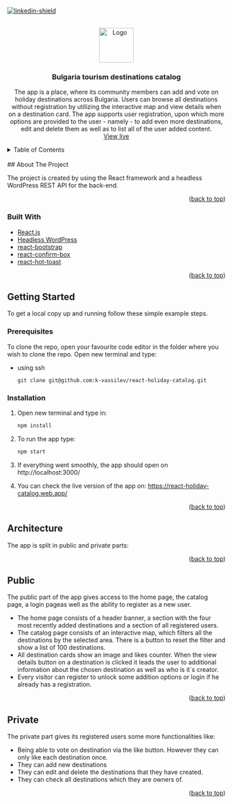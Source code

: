 <div id="top"></div>

<a href="https://www.linkedin.com/in/kristian-vassilev-86076227/">![linkedin-shield]</a>



<!-- PROJECT LOGO -->
<br />
<div align="center">
  <a href="https://github.com/k-vassilev/react-holiday-catalog">
    <img src="public/favicon.ico" alt="Logo" width="80" height="80">
  </a>

<h3 align="center">Bulgaria tourism destinations catalog</h3>

  <p align="center">
    The app is a place, where its community members can add and vote on holiday destinations across Bulgaria.
	Users can browse all destinations without registration by utilizing the interactive map and view details when on a destination card.
	The app supports user registration, upon which more options are provided to the user - namely - to add even more destinations, edit and delete them as well as to list all of the user added content.
    <br />
    <a href="https://react-holiday-catalog.web.app/">View live</a>
  </p>
</div>



<!-- TABLE OF CONTENTS -->
<details>
  <summary>Table of Contents</summary>
  <ol>
    <li>
      <a href="#about-the-project">About The Project</a>
      <ul>
        <li><a href="#built-with">Built With</a></li>
      </ul>
    </li>
    <li>
      <a href="#getting-started">Getting Started</a>
      <ul>
        <li><a href="#prerequisites">Prerequisites</a></li>
        <li><a href="#installation">Installation</a></li>
      </ul>
    </li>
	 <li>
      <a href="#architecture">Architecture</a>
      <ul>
        <li><a href="#public">Public</a></li>
        <li><a href="#private">Private</a></li>
      </ul>
    </li>
  </ol>
</details>


<br />
<!-- ABOUT THE PROJECT -->
## About The Project

The project is created by using the React framework and a headless WordPress REST API for the back-end.
<p align="right">(<a href="#top">back to top</a>)</p>



### Built With

* [React.js](https://reactjs.org/)
* [Headless WordPress](https://wordpress.org/)
* [react-bootstrap](https://react-bootstrap.github.io/)
* [react-confirm-box](https://www.npmjs.com/package/react-confirm-box)
* [react-hot-toast](https://react-hot-toast.com/)

<p align="right">(<a href="#top">back to top</a>)</p>



<!-- GETTING STARTED -->
## Getting Started

To get a local copy up and running follow these simple example steps.

### Prerequisites

To clone the repo, open your favourite code editor in the folder where you wish to clone the repo.
Open new terminal and type:
* using ssh
  ```
  git clone git@github.com:k-vassilev/react-holiday-catalog.git
  ```

### Installation

1. Open new terminal and type in:
   ```sh
   npm install
   ```
2. To run the app type:
   ```sh
   npm start
   ```
3. If everything went smoothly, the app should open on http://localhost:3000/

4. You can check the live version of the app on: https://react-holiday-catalog.web.app/

<p align="right">(<a href="#top">back to top</a>)</p>



<!-- USAGE EXAMPLES -->
## Architecture

The app is split in public and private parts:

<p align="right">(<a href="#top">back to top</a>)</p>

## Public

The public part of the app gives access to the home page, the catalog page, a login pageas well as the ability to register as a new user.

* The home page consists of a header banner, a section with the four most recently added destinations and a section of all registered users.
* The catalog page consists of an interactive map, which filters all the destinations by the selected area. There is a button to reset the filter and show a list of 100 destinations.
* All destination cards show an image and likes counter. When the view details button on a destination is clicked it leads the user to additional information about the chosen destination as well as who is it`s creator.
* Every visitor can register to unlock some addition options or login if he already has a registration.

<p align="right">(<a href="#top">back to top</a>)</p>

## Private

The private part gives its registered users some more functionalities like:

* Being able to vote on destination via the like button. However they can only like each destination once.
* They can add new destinations
* They can edit and delete the destinations that they have created.
* They can check all destinations which they are owners of.

<p align="right">(<a href="#top">back to top</a>)</p>

[linkedin-shield]: https://img.shields.io/badge/-LinkedIn-black.svg?style=for-the-badge&logo=linkedin&colorB=555